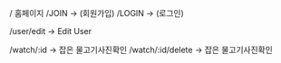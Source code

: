 / 홈페이지
/JOIN -> (회원가입)
/LOGIN -> (로그인)

/user/edit -> Edit User

/watch/:id -> 잡은 물고기사진확인
/watch/:id/delete -> 잡은 물고기사진확인
